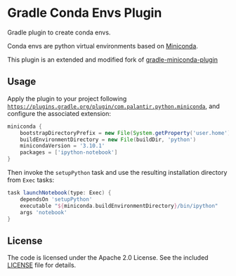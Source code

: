 Gradle Conda Envs Plugin 
========================

Gradle plugin to create conda envs.

Conda envs are python virtual environments based on [Miniconda](http://conda.pydata.org/miniconda.html).

This plugin is an extended and modified fork of [gradle-miniconda-plugin](https://github.com/palantir/gradle-miniconda-plugin)

Usage
-----
                                                
Apply the plugin to your project following
[`https://plugins.gradle.org/plugin/com.palantir.python.miniconda`](https://plugins.gradle.org/plugin/com.palantir.python.miniconda),
and configure the associated extension:

```gradle
miniconda {
    bootstrapDirectoryPrefix = new File(System.getProperty('user.home'), '.miniconda')
    buildEnvironmentDirectory = new File(buildDir, 'python')
    minicondaVersion = '3.10.1'
    packages = ['ipython-notebook']
}
```

Then invoke the `setupPython` task and use the resulting installation directory from `Exec` tasks:

```gradle
task launchNotebook(type: Exec) {
    dependsOn 'setupPython'
    executable "${miniconda.buildEnvironmentDirectory}/bin/ipython"
    args 'notebook'
}
```

License
-------

The code is licensed under the Apache 2.0 License. See the included
[LICENSE](LICENSE) file for details.

